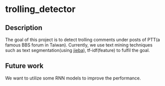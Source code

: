 # trolling_detector
## Description
The goal of this project is to detect trolling comments under posts of PTT(a famous BBS forum in Taiwan).
Currently, we use text mining techniques such as text segmentation(using [jieba]), tf-idf(feature) to fulfil the goal.
## Future work
We want to utilize some RNN models to improve the performance.

[jieba]:https://github.com/fxsjy/jieba